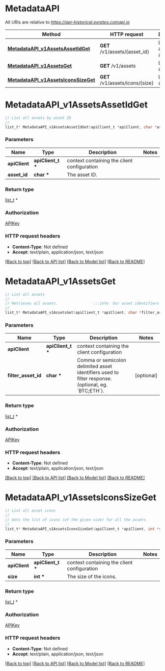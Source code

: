 # MetadataAPI

All URIs are relative to *https://api-historical.exrates.coinapi.io*

Method | HTTP request | Description
------------- | ------------- | -------------
[**MetadataAPI_v1AssetsAssetIdGet**](MetadataAPI.md#MetadataAPI_v1AssetsAssetIdGet) | **GET** /v1/assets/{asset_id} | List all assets by asset ID
[**MetadataAPI_v1AssetsGet**](MetadataAPI.md#MetadataAPI_v1AssetsGet) | **GET** /v1/assets | List all assets
[**MetadataAPI_v1AssetsIconsSizeGet**](MetadataAPI.md#MetadataAPI_v1AssetsIconsSizeGet) | **GET** /v1/assets/icons/{size} | List all asset icons


# **MetadataAPI_v1AssetsAssetIdGet**
```c
// List all assets by asset ID
//
list_t* MetadataAPI_v1AssetsAssetIdGet(apiClient_t *apiClient, char *asset_id);
```

### Parameters
Name | Type | Description  | Notes
------------- | ------------- | ------------- | -------------
**apiClient** | **apiClient_t \*** | context containing the client configuration |
**asset_id** | **char \*** | The asset ID. | 

### Return type

[list_t](v1_asset.md) *


### Authorization

[APIKey](../README.md#APIKey)

### HTTP request headers

 - **Content-Type**: Not defined
 - **Accept**: text/plain, application/json, text/json

[[Back to top]](#) [[Back to API list]](../README.md#documentation-for-api-endpoints) [[Back to Model list]](../README.md#documentation-for-models) [[Back to README]](../README.md)

# **MetadataAPI_v1AssetsGet**
```c
// List all assets
//
// Retrieves all assets.                :::info  Our asset identifiers are aligned with the ISO 4217 currency codes standard only for fiat money (government or law regulated currency).  :::                :::info  Properties of the output are providing aggregated information from across all symbols related to the specific asset. If you need to calculate your aggregation (e.g., limiting only the particular type of symbols), you should use /v1/symbols endpoint as a data source.  :::
//
list_t* MetadataAPI_v1AssetsGet(apiClient_t *apiClient, char *filter_asset_id);
```

### Parameters
Name | Type | Description  | Notes
------------- | ------------- | ------------- | -------------
**apiClient** | **apiClient_t \*** | context containing the client configuration |
**filter_asset_id** | **char \*** | Comma or semicolon delimited asset identifiers used to filter response. (optional, eg. &#x60;BTC;ETH&#x60;). | [optional] 

### Return type

[list_t](v1_asset.md) *


### Authorization

[APIKey](../README.md#APIKey)

### HTTP request headers

 - **Content-Type**: Not defined
 - **Accept**: text/plain, application/json, text/json

[[Back to top]](#) [[Back to API list]](../README.md#documentation-for-api-endpoints) [[Back to Model list]](../README.md#documentation-for-models) [[Back to README]](../README.md)

# **MetadataAPI_v1AssetsIconsSizeGet**
```c
// List all asset icons
//
// Gets the list of icons (of the given size) for all the assets.
//
list_t* MetadataAPI_v1AssetsIconsSizeGet(apiClient_t *apiClient, int *size);
```

### Parameters
Name | Type | Description  | Notes
------------- | ------------- | ------------- | -------------
**apiClient** | **apiClient_t \*** | context containing the client configuration |
**size** | **int \*** | The size of the icons. | 

### Return type

[list_t](v1_icon.md) *


### Authorization

[APIKey](../README.md#APIKey)

### HTTP request headers

 - **Content-Type**: Not defined
 - **Accept**: text/plain, application/json, text/json

[[Back to top]](#) [[Back to API list]](../README.md#documentation-for-api-endpoints) [[Back to Model list]](../README.md#documentation-for-models) [[Back to README]](../README.md)

